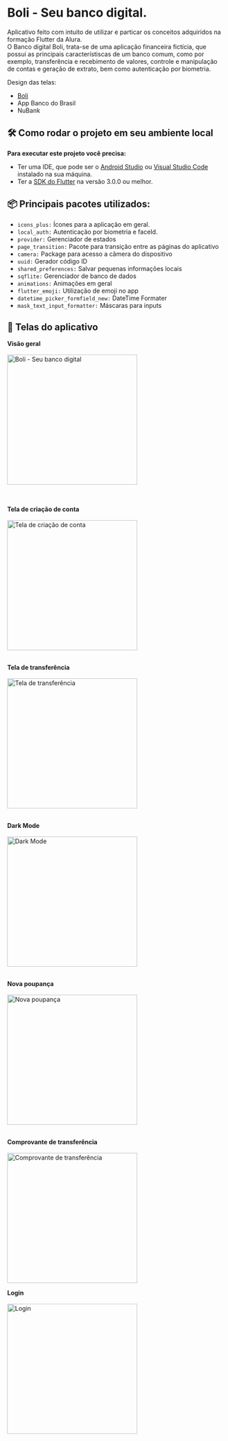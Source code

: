 # Boli - Seu banco digital.

Aplicativo feito com intuito de utilizar e particar os conceitos adquiridos na formação Flutter da Alura.<br>
O Banco digital Boli, trata-se de uma aplicação financeira fictícia, que possui as principais característiscas de um banco comum, como por exemplo, transferência e recebimento de valores, controle e manipulação de contas e geração de extrato, bem como autenticação por biometria.

Design das telas:<br>
- <a href="https://www.behance.net/gallery/173086027/Boli-Manejo-de-Finanzas/modules/977090091" target="_blank">Boli</a><br>
- App Banco do Brasil<br>
- NuBank<br>

## 🛠️ Como rodar o projeto em seu ambiente local

**Para executar este projeto você precisa:**

- Ter uma IDE, que pode ser o  [Android Studio](https://developer.android.com/) ou [Visual Studio Code](https://code.visualstudio.com/) instalado na sua máquina.
- Ter a [SDK do Flutter](https://docs.flutter.dev/get-started/install) na versão 3.0.0 ou melhor.



## 📦 Principais pacotes utilizados:
- `icons_plus:` Ícones para a aplicação em geral.
- `local_auth:` Autenticação por biometria e faceId.
- `provider:` Gerenciador de estados
- `page_transition:` Pacote para transição entre as páginas do aplicativo
- `camera:` Package para acesso a câmera do dispositivo
- `uuid:` Gerador código ID
- `shared_preferences:` Salvar pequenas informações locais
- `sqflite:` Gerenciador de banco de dados
- `animations:` Animações em geral
- `flutter_emoji:` Utilização de emoji no app
- `datetime_picker_formfield_new:` DateTime Formater
- `mask_text_input_formatter:` Máscaras para inputs

## 📱 Telas do aplicativo

**Visão geral**<br><br>
<img src="/assets/gifs/app-home.gif.gif" alt="Boli -  Seu banco digital" width="300"/><br>
<br><br>

**Tela de criação de conta**<br><br>
<img src="/assets/gifs/create-account.gif.gif" alt="Tela de criação de conta" width="300"/>
<br><br>

**Tela de transferência**<br><br>
<img src="/assets/gifs/make-transfer.gif.gif" alt="Tela de transferência" width="300"/>
<br><br>

**Dark Mode**<br><br>
<img src="/assets/gifs/darkmode.gif" alt="Dark Mode" width="300">
<br><br>

**Nova poupança**<br><br>
<img src="/assets/gifs/saving-new.gif" alt="Nova poupança" width="300">
<br><br>

**Comprovante de transferência**<br><br>
<img src="/assets/gifs/comprovante.gif.gif" alt="Comprovante de transferência" width="300">


**Login**<br><br>
<img src="/assets/gifs/login.gif" alt="Login" width="300">
<br><br>





